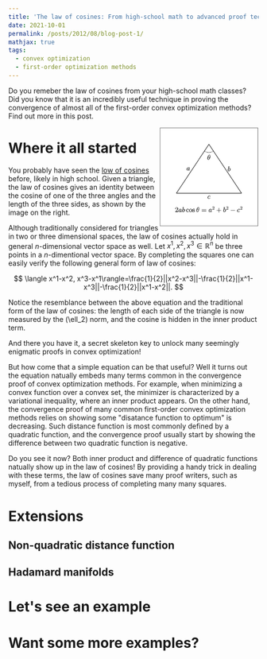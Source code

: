 ```yaml
---
title: 'The law of cosines: From high-school math to advanced proof techniques in convex optimization'
date: 2021-10-01
permalink: /posts/2012/08/blog-post-1/
mathjax: true
tags:
  - convex optimization
  - first-order optimization methods
---
```

Do you remeber the law of cosines from your high-school math classes? Did you know that it is an incredibly useful technique in proving the convergence of almost all of the first-order convex optimization methods? Find out more in this post. 

<img src="/images/cosine.png" width="200" height="200" img align='right'>

Where it all started
======

You probably have seen the [low of cosines](https://en.wikipedia.org/wiki/Law_of_cosines) before, likely in high school. Given a triangle, the law of cosines gives an identity between the cosine of one of the three angles and the length of the three sides, as shown by the image on the right.

Although traditionally considered for triangles in two or three dimensional spaces, the law of cosines actually hold in general $n$-dimensional vector space as well. 
Let $x^1, x^2, x^3\in\mathbb{R}^n$ be three points in a $n$-dimentional vector space. By completing the squares one can easily verify the following general form of law of cosines:

$$ \langle x^1-x^2, x^3-x^1\rangle=\frac{1}{2}||x^2-x^3||-\frac{1}{2}||x^1-x^3||-\frac{1}{2}||x^1-x^2||. $$

Notice the resemblance between the above equation and the traditional form of the law of cosines: the length of each side of the triangle is now measured by the \(\ell_2\) norm, and the cosine is hidden in the inner product term.

And there you have it, a secret skeleton key to unlock many seemingly enigmatic proofs in convex optimization! 

But how come that a simple equation can be that useful? Well it turns out the equation natually embeds many terms common in the convergence proof of convex optimization methods. For example, when minimizing a convex function over a convex set, the minimizer is characterized by a variational inequality, where an inner product appears. On the other hand, the convergence proof of many common first-order convex optimization methods relies on showing some "disatance function to optimum" is decreasing. Such distance function is most commonly defined by a quadratic function, and the convergence proof usually start by showing the difference between two quadratic function is negative. 

Do you see it now? Both inner product and difference of quadratic functions natually show up in the law of cosines! By providing a handy trick in dealing with these terms, the law of cosines save many proof writers, such as myself, from a tedious process of completing many many squares.


Extensions
======

Non-quadratic distance function
------

Hadamard manifolds
------

Let's see an example
======

Want some more examples?
======
